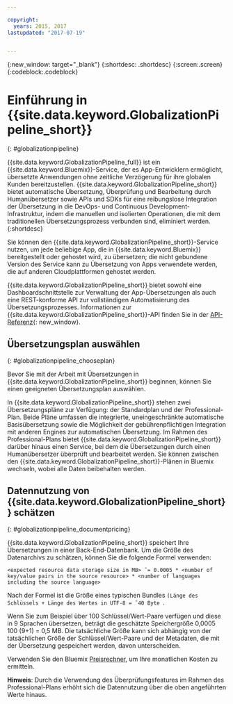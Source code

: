 ```yaml
---

copyright:
  years: 2015, 2017
lastupdated: "2017-07-19"


---
```


{:new_window: target="_blank"}
{:shortdesc: .shortdesc}
{:screen:.screen}
{:codeblock:.codeblock}

 
# Einführung in {{site.data.keyword.GlobalizationPipeline_short}}
{: #globalizationpipeline}

{{site.data.keyword.GlobalizationPipeline_full}} ist ein {{site.data.keyword.Bluemix}}-Service, der es App-Entwicklern ermöglicht, übersetzte Anwendungen ohne zeitliche Verzögerung für ihre globalen Kunden bereitzustellen. {{site.data.keyword.GlobalizationPipeline_short}} bietet automatische Übersetzung, Überprüfung und Bearbeitung durch Humanübersetzer sowie APIs und SDKs für eine reibungslose Integration der Übersetzung in die DevOps- und Continuous Development-Infrastruktur, indem die manuellen und isolierten Operationen, die mit dem traditionellen Übersetzungsprozess verbunden sind, eliminiert werden.
{:shortdesc}

Sie können den {{site.data.keyword.GlobalizationPipeline_short}}-Service nutzen, um jede beliebige App, die in {{site.data.keyword.Bluemix}} bereitgestellt oder gehostet wird, zu übersetzen; die nicht gebundene Version des Service kann zu Übersetzung von Apps verwendete werden, die auf anderen Cloudplattformen gehostet werden.

{{site.data.keyword.GlobalizationPipeline_short}} bietet sowohl eine Dashboardschnittstelle zur Verwaltung der App-Übersetzungen als auch eine REST-konforme API zur vollständigen Automatisierung des Übersetzungsprozesses. Informationen zur {{site.data.keyword.GlobalizationPipeline_short}}-API finden Sie in der [API-Referenz](https://gp-rest.ng.bluemix.net/translate/swagger/index.html){: new_window}. 

## Übersetzungsplan auswählen
{: #globalizationpipeline_chooseplan}

Bevor Sie mit der Arbeit mit Übersetzungen in {{site.data.keyword.GlobalizationPipeline_short}} beginnen, können Sie einen geeigneten Übersetzungsplan auswählen.

In {{site.data.keyword.GlobalizationPipeline_short}} stehen  zwei Übersetzungspläne zur Verfügung: der Standardplan und der Professional-Plan. Beide Pläne umfassen die integrierte, uneingeschränkte automatische Basisübersetzung sowie die Möglichkeit der gebührenpflichtigen Integration mit anderen Engines zur automatischen Übersetzung. Im Rahmen des Professional-Plans bietet {{site.data.keyword.GlobalizationPipeline_short}} darüber hinaus einen Service, bei dem die Übersetzungen durch einen Humanübersetzer überprüft und bearbeitet werden. Sie können zwischen den {{site.data.keyword.GlobalizationPipeline_short}}-Plänen in Bluemix wechseln, wobei alle Daten beibehalten werden. 


## Datennutzung von {{site.data.keyword.GlobalizationPipeline_short}} schätzen
{: #globalizationpipeline_documentpricing}

{{site.data.keyword.GlobalizationPipeline_short}} speichert Ihre Übersetzungen in einer Back-End-Datenbank. Um die Größe des Datenarchivs zu schätzen, können Sie die folgende Formel verwenden:

`<expected resource data storage size in MB> ˜= 0.0005 * <number of key/value pairs in the source resource> * <number of languages including the source language>`

Nach der Formel ist die Größe eines typischen Bundles `(Länge des Schlüssels + Länge des Wertes in UTF-8 = ˜40 Byte `.

Wenn Sie zum Beispiel über 100 Schlüssel/Wert-Paare verfügen und diese in 9 Sprachen übersetzen, beträgt die geschätzte Speichergröße 0,0005 100 (9+1) = 0,5 MB. Die tatsächliche Größe kann sich abhängig von der tatsächlichen Größe der Schlüssel/Wert-Paare und der Metadaten, die mit der Übersetzung gespeichert werden, davon unterscheiden.

Verwenden Sie den Bluemix [Preisrechner](https://console.ng.bluemix.net/?direct=classic/#/pricing/cloudOEPaneId=pricing&paneId=pricingSheet&orgGuid=127a45f4-4461-4d5b-a26b-6dc2fdd1a3a2&spaceGuid=208fb1ff-413b-4fd9-9615-e8226062d0f3), um Ihre monatlichen Kosten zu ermitteln.

**Hinweis**: Durch die Verwendung des Überprüfungsfeatures im Rahmen des Professional-Plans erhöht sich die Datennutzung über die oben angeführten Werte hinaus.



